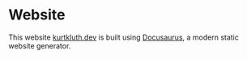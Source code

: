 # Website

This website [kurtkluth.dev](https://kurtkluth.dev) is built using [Docusaurus](https://docusaurus.io/), a modern static website generator.